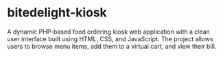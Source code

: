 # bitedelight-kiosk
A dynamic PHP-based food ordering kiosk web application with a clean user interface built using HTML, CSS, and JavaScript. The project allows users to browse menu items, add them to a virtual cart, and view their bill.
